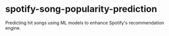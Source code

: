 # spotify-song-popularity-prediction
Predicting hit songs using ML models to enhance Spotify's recommendation engine.
